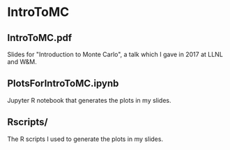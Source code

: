 IntroToMC
=========

IntroToMC.pdf 
-------------
Slides for "Introduction to Monte Carlo", 
a talk which I gave in 2017 at LLNL and W&M.

PlotsForIntroToMC.ipynb
-----------------------
Jupyter R notebook that generates the plots in my slides.

Rscripts/
---------
The R scripts I used to generate the plots in my slides.
